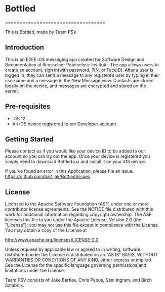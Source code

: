 # Bottled
===================================

This is Bottled, made by Team PSV.

Introduction
------------

This is an E2EE iOS messaging app created for Software Design and Documentation at Rensselaer Polytechnic Institute. 
The app allows users to create an account, sign in(with password, PIN, or FaceID). After a user is logged in, they can 
send a message to any registered user by typing in their username and a message in the New Message view. Contacts
are stored locally on the device, and messages are encrypted and stored on the server. 

Pre-requisites
--------------

- iOS 12
- An iOS device registered to our Developer account

Getting Started
---------------

Please contact us if you would like your device ID to be added to our account so you can try out the app.
Once your device is registered you simply need to download Bottled.ipa and install it on your iOS device.

If you've found an error in this Application, please file an issue:
https://github.com/bartljak/Bottled/issues

License
-------

Licensed to the Apache Software Foundation (ASF) under one or more contributor
license agreements.  See the NOTICE file distributed with this work for
additional information regarding copyright ownership.  The ASF licenses this
file to you under the Apache License, Version 2.0 (the "License"); you may not
use this file except in compliance with the License.  You may obtain a copy of
the License at

http://www.apache.org/licenses/LICENSE-2.0

Unless required by applicable law or agreed to in writing, software
distributed under the License is distributed on an "AS IS" BASIS, WITHOUT
WARRANTIES OR CONDITIONS OF ANY KIND, either express or implied.  See the
License for the specific language governing permissions and limitations under
the License.




Team PSV consists of Jake Bartles, Chris Pybus, Sam Ingram, and Birch Sztabnik.
